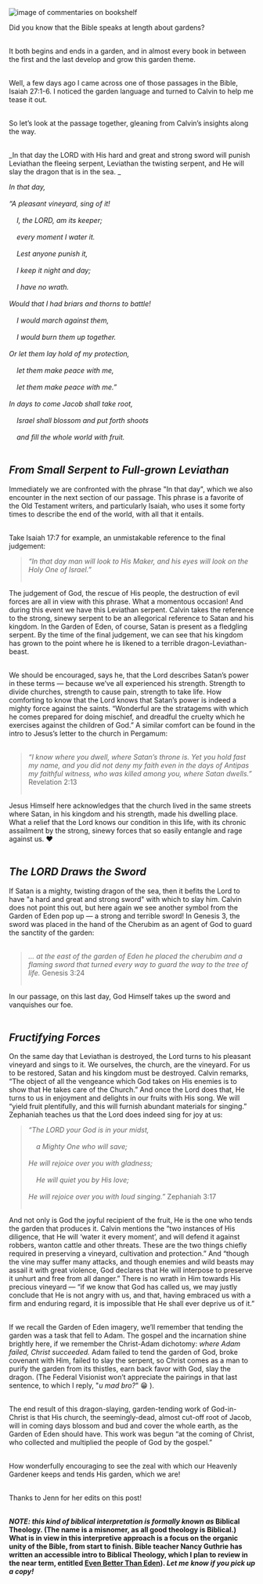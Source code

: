 <div className="postImageContainer"><img loading="lazy" src="/blogpost/garden.jpg" className="nonMovingPostimage" alt="image of commentaries on bookshelf" title="Look at this majestic bookshelf" /></div>

Did you know that the Bible speaks at length about gardens?
<br></br>

It both begins and ends in a garden, and in almost every book in between the first and the last develop and grow this garden theme.
<br></br>

Well, a few days ago I came across one of those passages in the Bible, Isaiah 27:1-6. I noticed the garden language and turned to Calvin to help me tease it out.
<br></br>

So let’s look at the passage together, gleaning from Calvin’s insights along the way.
<br></br>

_In that day the LORD with His hard and great and strong sword will punish Leviathan the fleeing serpent, Leviathan the twisting serpent, and He will slay the dragon that is in the sea. _

_In that day,
<br></br>
“A pleasant vineyard, sing of it!
<br></br>
&nbsp; &nbsp; I, the LORD, am its keeper;
<br></br>
&nbsp; &nbsp; every moment I water it.
<br></br>
&nbsp; &nbsp; Lest anyone punish it,
<br></br>
&nbsp; &nbsp; I keep it night and day;
<br></br>
&nbsp; &nbsp; I have no wrath.
<br></br>
Would that I had briars and thorns to battle!
<br></br>
&nbsp; &nbsp; I would march against them,
<br></br>
&nbsp; &nbsp; I would burn them up together.
<br></br>
Or let them lay hold of my protection,
<br></br>
&nbsp; &nbsp; let them make peace with me,
<br></br>
&nbsp; &nbsp; let them make peace with me.”
<br></br>
In days to come Jacob shall take root,
<br></br>
&nbsp; &nbsp; Israel shall blossom and put forth shoots
<br></br>
&nbsp; &nbsp; and fill the whole world with fruit._
<br></br>

## _From Small Serpent to Full-grown Leviathan_
Immediately we are confronted with the phrase "In that day", which we also encounter in the next section of our passage. This phrase is a favorite of the Old Testament writers, and particularly Isaiah, who uses it some forty times to describe the end of the world, with all that it entails. 
<br></br>

Take Isaiah 17:7 for example, an unmistakable reference to the final judgement:
> _“In that day man will look to His Maker, and his eyes will look on the Holy One of Israel.”_
<br></br>

The judgement of God, the rescue of His people, the destruction of evil forces are all in view with this phrase. What a momentous occasion! And during this event we have this Leviathan serpent. Calvin takes the reference to the strong, sinewy serpent to be an allegorical reference to Satan and his kingdom. In the Garden of Eden, of course, Satan is present as a fledgling serpent. By the time of the final judgement, we can see that his kingdom has grown to the point where he is likened to a terrible dragon-Leviathan-beast.
<br></br>

We should be encouraged, says he, that the Lord describes Satan’s power in these terms — because we’ve all experienced his strength. Strength to divide churches, strength to cause pain, strength to take life. How comforting to know that the Lord knows that Satan’s power is indeed a mighty force against the saints. “Wonderful are the stratagems with which he comes prepared for doing mischief, and dreadful the cruelty which he exercises against the children of God.” A similar comfort can be found in the intro to Jesus’s letter to the church in Pergamum:
<br></br>

> _“I know where you dwell, where Satan’s throne is. Yet you hold fast my name, and you did not deny my faith even in the days of Antipas my faithful witness, who was killed among you, where Satan dwells.”_ 
Revelation 2:13
<br></br>

Jesus Himself here acknowledges that the church lived in the same streets where Satan, in his kingdom and his strength, made his dwelling place. What a relief that the Lord knows our condition in this life, with its chronic assailment by the strong, sinewy forces that so easily entangle and rage against us. ❤️
<br></br>

## _The LORD Draws the Sword_
If Satan is a mighty, twisting dragon of the sea, then it befits the Lord to have "a hard and great and strong sword" with which to slay him. Calvin does not point this out, but here again we see another symbol from the Garden of Eden pop up — a strong and terrible sword! In Genesis 3, the sword was placed in the hand of the Cherubim as an agent of God to guard the sanctity of the garden: 
<br></br>

> _... at the east of the garden of Eden he placed the cherubim and a flaming sword that turned every way to guard the way to the tree of life._
Genesis 3:24
<br></br>
 
In our passage, on this last day, God Himself takes up the sword and vanquishes our foe.
<br></br>

## _Fructifying Forces_
On the same day that Leviathan is destroyed, the Lord turns to his pleasant vineyard and sings to it. We ourselves, the church, are the vineyard. For us to be restored, Satan and his kingdom must be destroyed. Calvin remarks, “The object of all the vengeance which God takes on His enemies is to show that He takes care of the Church.” And once the Lord does that, He turns to us in enjoyment and delights in our fruits with His song. We will “yield fruit plentifully, and this will furnish abundant materials for singing.” Zephaniah teaches us that the Lord does indeed sing for joy at us:

> _“The LORD your God is in your midst,
<br></br>
&nbsp; &nbsp; a Mighty One who will save;
<br></br>
He will rejoice over you with gladness;
<br></br>
&nbsp; &nbsp; He will quiet you by His love;
<br></br>
He will rejoice over you with loud singing.”_
Zephaniah 3:17
<br></br>

And not only is God the joyful recipient of the fruit, He is the one who tends the garden that produces it. Calvin mentions the “two instances of His diligence, that He will ‘water it every moment’, and will defend it against robbers, wanton cattle and other threats. These are the two things chiefly required in preserving a vineyard, cultivation and protection.” And “though the vine may suffer many attacks, and though enemies and wild beasts may assail it with great violence, God declares that He will interpose to preserve it unhurt and free from all danger.” There is no wrath in Him towards His precious vineyard — “if we know that God has called us, we may justly conclude that He is not angry with us, and that, having embraced us with a firm and enduring regard, it is impossible that He shall ever deprive us of it.”
<br></br>

If we recall the Garden of Eden imagery, we’ll remember that tending the garden was a task that fell to Adam. The gospel and the incarnation shine brightly here, if we remember the Christ-Adam dichotomy: _where Adam failed, Christ succeeded._ Adam failed to tend the garden of God, broke covenant with Him, failed to slay the serpent, so Christ comes as a man to purify the garden from its thistles, earn back favor with God, slay the dragon. (The Federal Visionist won’t appreciate the pairings in that last sentence, to which I reply, "_u mad bro?_" 😁 ).
<br></br>

The end result of this dragon-slaying, garden-tending work of God-in-Christ is that His church, the seemingly-dead, almost cut-off root of Jacob, will in coming days blossom and bud and cover the whole earth, as the Garden of Eden should have. This work was begun “at the coming of Christ, who collected and multiplied the people of God by the gospel.”
<br></br>

How wonderfully encouraging to see the zeal with which our Heavenly Gardener keeps and tends His garden, which we are!
<br></br>

Thanks to Jenn for her edits on this post!
<br></br>

**_NOTE: this kind of biblical interpretation is formally known as_ Biblical Theology. (The name is a misnomer, as all good theology is Biblical.) What is in view in this interpretive approach is a focus on the organic unity of the Bible, from start to finish. Bible teacher Nancy Guthrie has written an accessible intro to Biblical Theology, which I plan to review in the near term, entitled <a href="https://amzn.to/3lUmOAx" target="_blank">Even Better Than Eden</a>). _Let me know if you pick up a copy!_**
